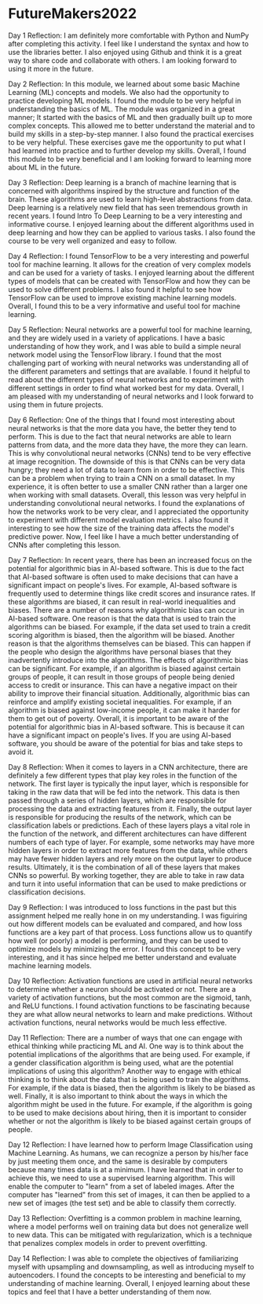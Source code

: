 # FutureMakers2022

Day 1 Reflection:
I am definitely more comfortable with Python and NumPy after completing this activity. I feel like I understand the syntax and how to use the libraries better. I also enjoyed using Github and think it is a great way to share code and collaborate with others. I am looking forward to using it more in the future.

Day 2 Reflection:
In this module, we learned about some basic Machine Learning (ML) concepts and models. We also had the opportunity to practice developing ML models. I found the module to be very helpful in understanding the basics of ML.
The module was organized in a great manner; It started with the basics of ML and then gradually built up to more complex concepts. This allowed me to better understand the material and to build my skills in a step-by-step manner. I also found the practical exercises to be very helpful. These exercises gave me the opportunity to put what I had learned into practice and to further develop my skills. Overall, I found this module to be very beneficial and I am looking forward to learning more about ML in the future.

Day 3  Reflection:
Deep learning is a branch of machine learning that is concerned with algorithms inspired by the structure and function of the brain. These algorithms are used to learn high-level abstractions from data. Deep learning is a relatively new field that has seen tremendous growth in recent years.
I found Intro To Deep Learning to be a very interesting and informative course. I enjoyed learning about the different algorithms used in deep learning and how they can be applied to various tasks. I also found the course to be very well organized and easy to follow. 

Day 4 Reflection:
I found TensorFlow to be a very interesting and powerful tool for machine learning. It allows for the creation of very complex models and can be used for a variety of tasks. I enjoyed learning about the different types of models that can be created with TensorFlow and how they can be used to solve different problems. I also found it helpful to see how TensorFlow can be used to improve existing machine learning models. Overall, I found this to be a very informative and useful tool for machine learning.

Day 5 Reflection:
Neural networks are a powerful tool for machine learning, and they are widely used in a variety of applications. I have a basic understanding of how they work, and I was able to build a simple neural network model using the TensorFlow library. I found that the most challenging part of working with neural networks was understanding all of the different parameters and settings that are available. I found it helpful to read about the different types of neural networks and to experiment with different settings in order to find what worked best for my data. Overall, I am pleased with my understanding of neural networks and I look forward to using them in future projects.

Day 6 Reflection:
One of the things that I found most interesting about neural networks is that the more data you have, the better they tend to perform. This is due to the fact that neural networks are able to learn patterns from data, and the more data they have, the more they can learn. This is why convolutional neural networks (CNNs) tend to be very effective at image recognition. The downside of this is that CNNs can be very data hungry; they need a lot of data to learn from in order to be effective. This can be a problem when trying to train a CNN on a small dataset. In my experience, it is often better to use a smaller CNN rather than a larger one when working with small datasets. Overall, this lesson was very helpful in understanding convolutional neural networks. I found the explanations of how the networks work to be very clear, and I appreciated the opportunity to experiment with different model evaluation metrics. I also found it interesting to see how the size of the training data affects the model's predictive power. Now, I feel like I have a much better understanding of CNNs after completing this lesson.

Day 7 Reflection:
In recent years, there has been an increased focus on the potential for algorithmic bias in AI-based software. This is due to the fact that AI-based software is often used to make decisions that can have a significant impact on people's lives. For example, AI-based software is frequently used to determine things like credit scores and insurance rates. If these algorithms are biased, it can result in real-world inequalities and biases.
There are a number of reasons why algorithmic bias can occur in AI-based software. One reason is that the data that is used to train the algorithms can be biased. For example, if the data set used to train a credit scoring algorithm is biased, then the algorithm will be biased. Another reason is that the algorithms themselves can be biased. This can happen if the people who design the algorithms have personal biases that they inadvertently introduce into the algorithms.
The effects of algorithmic bias can be significant. For example, if an algorithm is biased against certain groups of people, it can result in those groups of people being denied access to credit or insurance. This can have a negative impact on their ability to improve their financial situation. Additionally, algorithmic bias can reinforce and amplify existing societal inequalities. For example, if an algorithm is biased against low-income people, it can make it harder for them to get out of poverty.
Overall, it is important to be aware of the potential for algorithmic bias in AI-based software. This is because it can have a significant impact on people's lives. If you are using AI-based software, you should be aware of the potential for bias and take steps to avoid it.

Day 8 Reflection:
When it comes to layers in a CNN architecture, there are definitely a few different types that play key roles in the function of the network. The first layer is typically the input layer, which is responsible for taking in the raw data that will be fed into the network. This data is then passed through a series of hidden layers, which are responsible for processing the data and extracting features from it. Finally, the output layer is responsible for producing the results of the network, which can be classification labels or predictions.
Each of these layers plays a vital role in the function of the network, and different architectures can have different numbers of each type of layer. For example, some networks may have more hidden layers in order to extract more features from the data, while others may have fewer hidden layers and rely more on the output layer to produce results.
Ultimately, it is the combination of all of these layers that makes CNNs so powerful. By working together, they are able to take in raw data and turn it into useful information that can be used to make predictions or classification decisions.

Day 9 Reflection:
I was introduced to loss functions in the past but this assignment helped me really hone in on my understanding. I was figuiring out how different models can be evaluated and compared, and how loss functions are a key part of that process. Loss functions allow us to quantify how well (or poorly) a model is performing, and they can be used to optimize models by minimizing the error. I found this concept to be very interesting, and it has since helped me better understand and evaluate machine learning models.

Day 10 Reflection:
Activation functions are used in artificial neural networks to determine whether a neuron should be activated or not. There are a variety of activation functions, but the most common are the sigmoid, tanh, and ReLU functions. I found activation functions to be fascinating because they are what allow neural networks to learn and make predictions. Without activation functions, neural networks would be much less effective.

Day 11 Reflection:
There are a number of ways that one can engage with ethical thinking while practicing ML and AI. One way is to think about the potential implications of the algorithms that are being used. For example, if a gender classification algorithm is being used, what are the potential implications of using this algorithm? Another way to engage with ethical thinking is to think about the data that is being used to train the algorithms. For example, if the data is biased, then the algorithm is likely to be biased as well. Finally, it is also important to think about the ways in which the algorithm might be used in the future. For example, if the algorithm is going to be used to make decisions about hiring, then it is important to consider whether or not the algorithm is likely to be biased against certain groups of people.

Day 12 Reflection:
I have learned how to perform Image Classification using Machine Learning. As humans, we can recognize a person by his/her face by just meeting them once, and the same is desirable by computers because many times data is at a minimum. I have learned that in order to achieve this, we need to use a supervised learning algorithm. This will enable the computer to "learn" from a set of labeled images. After the computer has "learned" from this set of images, it can then be applied to a new set of images (the test set) and be able to classify them correctly.

Day 13 Reflection:
Overfitting is a common problem in machine learning, where a model performs well on training data but does not generalize well to new data. This can be mitigated with regularization, which is a technique that penalizes complex models in order to prevent overfitting.

Day 14 Reflection:
I was able to complete the objectives of familiarizing myself with upsampling and downsampling, as well as introducing myself to autoencoders. I found the concepts to be interesting and beneficial to my understanding of machine learning. Overall, I enjoyed learning about these topics and feel that I have a better understanding of them now.
